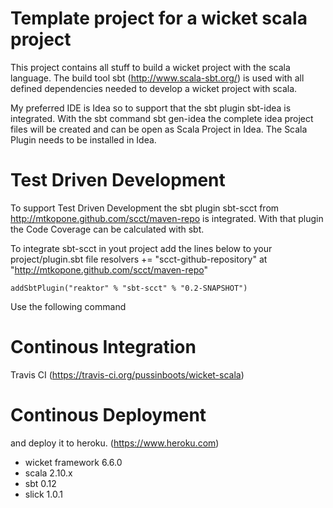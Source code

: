 Template project for a wicket scala project
==================

This project contains all stuff to build a wicket project with the scala language.
The build tool sbt (http://www.scala-sbt.org/) is used with all defined dependencies
needed to develop a wicket project with scala. 

My preferred IDE is Idea so to support that the sbt plugin sbt-idea is integrated.
With the sbt command
    sbt gen-idea
the complete idea project files will be created and can be open as Scala Project in Idea.
The Scala Plugin needs to be installed in Idea.


Test Driven Development
==================

To support Test Driven Development the sbt plugin sbt-scct from http://mtkopone.github.com/scct/maven-repo is
integrated. With that plugin the Code Coverage can be calculated with sbt.

To integrate sbt-scct in yout project add the lines below to your project/plugin.sbt file
    resolvers += "scct-github-repository" at "http://mtkopone.github.com/scct/maven-repo"

    addSbtPlugin("reaktor" % "sbt-scct" % "0.2-SNAPSHOT")

Use the following command 


Continous Integration
==================
Travis CI (https://travis-ci.org/pussinboots/wicket-scala)

Continous Deployment
==================
and deploy it to heroku. (https://www.heroku.com)




* wicket framework 6.6.0
* scala 2.10.x
* sbt 0.12
* slick 1.0.1
